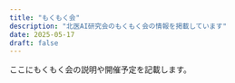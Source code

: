 ```yaml
---
title: "もくもく会"
description: "北医AI研究会のもくもく会の情報を掲載しています"
date: 2025-05-17
draft: false
---
```


ここにもくもく会の説明や開催予定を記載します。 